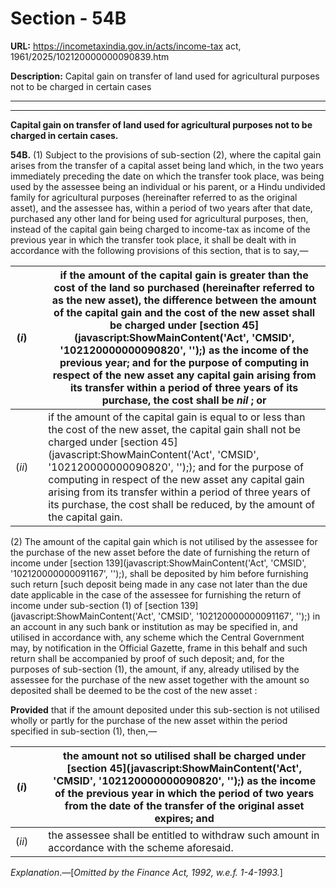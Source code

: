 # Section - 54B

**URL:** https://incometaxindia.gov.in/acts/income-tax act, 1961/2025/102120000000090839.htm

**Description:** Capital gain on transfer of land used for agricultural purposes not to be charged in certain cases

---

****

**Capital gain on transfer of land used for agricultural purposes not to be charged in certain cases.**

**54B.** (1) Subject to the provisions of sub-section (2), where the capital gain arises from the transfer of a capital asset being land which, in the two years immediately preceding the date on which the transfer took place, was being used by the assessee being an individual or his parent, or a Hindu undivided family for agricultural purposes (hereinafter referred to as the original asset), and the assessee has, within a period of two years after that date, purchased any other land for being used for agricultural purposes, then, instead of the capital gain being charged to income-tax as income of the previous year in which the transfer took place, it shall be dealt with in accordance with the following provisions of this section, that is to say,—

(_i_)|  |  if the amount of the capital gain is greater than the cost of the land so purchased (hereinafter referred to as the new asset), the difference between the amount of the capital gain and the cost of the new asset shall be charged under [section 45](javascript:ShowMainContent\('Act', 'CMSID', '102120000000090820', ''\);) as the income of the previous year; and for the purpose of computing in respect of the new asset any capital gain arising from its transfer within a period of three years of its purchase, the cost shall be _nil_ ; or  
---|---|---  
(_ii_)|  |  if the amount of the capital gain is equal to or less than the cost of the new asset, the capital gain shall not be charged under [section 45](javascript:ShowMainContent\('Act', 'CMSID', '102120000000090820', ''\);); and for the purpose of computing in respect of the new asset any capital gain arising from its transfer within a period of three years of its purchase, the cost shall be reduced, by the amount of the capital gain.  
  
(2) The amount of the capital gain which is not utilised by the assessee for the purchase of the new asset before the date of furnishing the return of income under [section 139](javascript:ShowMainContent\('Act', 'CMSID', '102120000000091167', ''\);), shall be deposited by him before furnishing such return [such deposit being made in any case not later than the due date applicable in the case of the assessee for furnishing the return of income under sub-section (1) of [section 139](javascript:ShowMainContent\('Act', 'CMSID', '102120000000091167', ''\);) in an account in any such bank or institution as may be specified in, and utilised in accordance with, any scheme which the Central Government may, by notification in the Official Gazette, frame in this behalf and such return shall be accompanied by proof of such deposit; and, for the purposes of sub-section (1), the amount, if any, already utilised by the assessee for the purchase of the new asset together with the amount so deposited shall be deemed to be the cost of the new asset :

**Provided** that if the amount deposited under this sub-section is not utilised wholly or partly for the purchase of the new asset within the period specified in sub-section (1), then,—

(_i_)|  |  the amount not so utilised shall be charged under [section 45](javascript:ShowMainContent\('Act', 'CMSID', '102120000000090820', ''\);) as the income of the previous year in which the period of two years from the date of the transfer of the original asset expires; and  
---|---|---  
(_ii_)|  |  the assessee shall be entitled to withdraw such amount in accordance with the scheme aforesaid.  
  
_Explanation_.—[_Omitted by the Finance Act, 1992, w.e.f. 1-4-1993._]